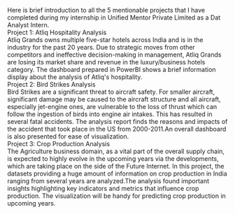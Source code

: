 Here is brief introduction to all the 5 mentionable projects that I have completed during my internship in Unified Mentor Private Limited as a Dat Analyst Intern.<br>
Project 1: Atliq Hospitality Analysis<br>
Atliq Grands owns multiple five-star hotels across India and is in the industry for the past 20 years. Due to strategic moves from other competitors and ineffective decision-making in management, Atliq Grands are losing its market share and revenue in the luxury/business hotels category. The dashboard prepared in PowerBI shows a brief information display about the analysis of Atliq's hospitality. <br>
Project 2: Bird Strikes Analysis<br>
Bird Strikes are a significant threat to aircraft safety. For smaller aircraft, significant damage may be caused to the aircraft structure and all aircraft, especially jet-engine ones, are vulnerable to the loss of thrust which can follow the ingestion of birds into engine air intakes. This has resulted in several fatal accidents. The analysis report finds the reasons and impacts of the accident that took place in the US from 2000-2011.An overall dashboard is also presented for ease of visualization.<br>
Project 3: Crop Production Analysis<br>
The Agriculture business domain, as a vital part of the overall supply chain, is expected to highly evolve in the upcoming years via the developments, which are taking place on the side of the Future Internet. In this project, the datasets providing a huge amount of information on crop production in India ranging from several years are analyzed.The analysis found important insights highlighting key indicators and metrics that influence crop production. The visualization will be handy for predicting crop production in upcoming years.<br>
